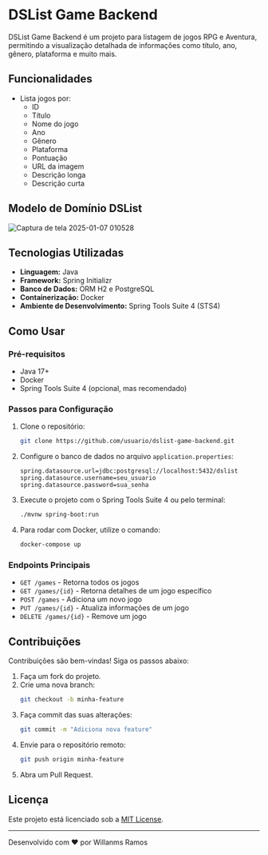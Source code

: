 # DSList Game Backend

DSList Game Backend é um projeto para listagem de jogos RPG e Aventura, permitindo a visualização detalhada de informações como título, ano, gênero, plataforma e muito mais.

## Funcionalidades

- Lista jogos por:
  - ID
  - Título
  - Nome do jogo
  - Ano
  - Gênero
  - Plataforma
  - Pontuação
  - URL da imagem
  - Descrição longa
  - Descrição curta
 
## Modelo de Domínio DSList
![Captura de tela 2025-01-07 010528](https://github.com/user-attachments/assets/b514ee1e-f6f0-4dfc-9d3d-d5114f7ace66)


## Tecnologias Utilizadas

- **Linguagem:** Java
- **Framework:** Spring Initializr
- **Banco de Dados:** ORM H2 e PostgreSQL
- **Containerização:** Docker
- **Ambiente de Desenvolvimento:** Spring Tools Suite 4 (STS4)

## Como Usar

### Pré-requisitos

- Java 17+
- Docker
- Spring Tools Suite 4 (opcional, mas recomendado)

### Passos para Configuração

1. Clone o repositório:
   ```bash
   git clone https://github.com/usuario/dslist-game-backend.git
   ```

2. Configure o banco de dados no arquivo `application.properties`:
   ```properties
   spring.datasource.url=jdbc:postgresql://localhost:5432/dslist
   spring.datasource.username=seu_usuario
   spring.datasource.password=sua_senha
   ```

3. Execute o projeto com o Spring Tools Suite 4 ou pelo terminal:
   ```bash
   ./mvnw spring-boot:run
   ```

4. Para rodar com Docker, utilize o comando:
   ```bash
   docker-compose up
   ```

### Endpoints Principais

- `GET /games` - Retorna todos os jogos
- `GET /games/{id}` - Retorna detalhes de um jogo específico
- `POST /games` - Adiciona um novo jogo
- `PUT /games/{id}` - Atualiza informações de um jogo
- `DELETE /games/{id}` - Remove um jogo

## Contribuições

Contribuições são bem-vindas! Siga os passos abaixo:

1. Faça um fork do projeto.
2. Crie uma nova branch:
   ```bash
   git checkout -b minha-feature
   ```
3. Faça commit das suas alterações:
   ```bash
   git commit -m "Adiciona nova feature"
   ```
4. Envie para o repositório remoto:
   ```bash
   git push origin minha-feature
   ```
5. Abra um Pull Request.

## Licença

Este projeto está licenciado sob a [MIT License](LICENSE).

---

Desenvolvido com ❤️ por Willanms Ramos

